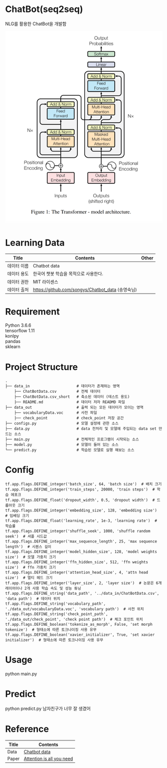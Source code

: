 # ChatBot(seq2seq)
NLG를 활용한 ChatBot을 개발함  

![images](images/transformer.png)  


# Learning Data
Title|Contents|Other
--|--|--
데이터 이름|Chatbot data
데이터 용도|한국어 챗봇  학습을 목적으로 사용한다.
데이터 권한|MIT 라이센스
데이터 출처|https://github.com/songys/Chatbot_data (송영숙님)

# Requirement
Python 3.6.6   
tensorflow 1.11   
konlpy   
pandas   
sklearn   

# Project Structure
    .
    ├── data_in                     # 데이터가 존재하는 영역
        ├── ChatBotData.csv         # 전체 데이터
        ├── ChatBotData.csv_short   # 축소된 데이터 (테스트 용도)
        ├── README.md               # 데이터 저자 READMD 파일
    ├── data_out                    # 출력 되는 모든 데이터가 모이는 영역
        ├── vocabularyData.voc      # 사전 파일
        ├── check_point             # check_point 저장 공간
    ├── configs.py                  # 모델 설정에 관한 소스
    ├── data.py                     # data 전처리 및 모델에 주입되는 data set 만드는 소스
    ├── main.py                     # 전체적인 프로그램이 시작되는 소스
    ├── model.py                    # 모델이 들어 있는 소스
    └── predict.py                  # 학습된 모델로 실행 해보는 소스    
   

# Config
```
tf.app.flags.DEFINE_integer('batch_size', 64, 'batch size')  # 배치 크기
tf.app.flags.DEFINE_integer('train_steps', 20000, 'train steps')  # 학습 에포크
tf.app.flags.DEFINE_float('dropout_width', 0.5, 'dropout width')  # 드롭아웃 크기
tf.app.flags.DEFINE_integer('embedding_size', 128, 'embedding size')  # 임베딩 크기 
tf.app.flags.DEFINE_float('learning_rate', 1e-3, 'learning rate')  # 학습률
tf.app.flags.DEFINE_integer('shuffle_seek', 1000, 'shuffle random seek')  # 셔플 시드값
tf.app.flags.DEFINE_integer('max_sequence_length', 25, 'max sequence length')  # 시퀀스 길이
tf.app.flags.DEFINE_integer('model_hidden_size', 128, 'model weights size')  # 모델 가중치 크기
tf.app.flags.DEFINE_integer('ffn_hidden_size', 512, 'ffn weights size')  # ffn 가중치 크기
tf.app.flags.DEFINE_integer('attention_head_size', 4, 'attn head size')  # 멀티 헤드 크기
tf.app.flags.DEFINE_integer('layer_size', 2, 'layer size')  # 논문은 6개 레이어이나 2개 사용 학습 속도 및 성능 튜닝
tf.app.flags.DEFINE_string('data_path', '../data_in/ChatBotData.csv', 'data path')  # 데이터 위치
tf.app.flags.DEFINE_string('vocabulary_path', './data_out/vocabularyData.voc', 'vocabulary path')  # 사전 위치
tf.app.flags.DEFINE_string('check_point_path', './data_out/check_point', 'check point path')  # 체크 포인트 위치
tf.app.flags.DEFINE_boolean('tokenize_as_morph', False, 'set morph tokenize')  # 형태소에 따른 토크나이징 사용 유무
tf.app.flags.DEFINE_boolean('xavier_initializer', True, 'set xavier initializer')  # 형태소에 따른 토크나이징 사용 유무  
```

# Usage
python main.py

# Predict
python predict.py 남자친구가 너무 잘 생겼어

# Reference
Title|Contents
--|--
Data|[Chatbot data](https://github.com/songys/Chatbot_data)  
Paper|[Attention is all you need](https://arxiv.org/abs/1706.03762)

<!--
# Author
Taekyoon Choi / @taekyoonchoi (tgchoi03@gmail.com)
-->
